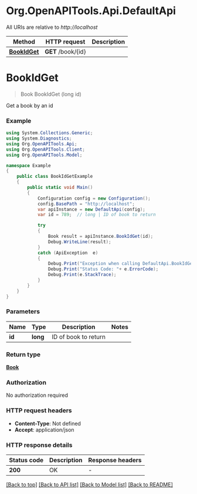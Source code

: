 # Org.OpenAPITools.Api.DefaultApi

All URIs are relative to *http://localhost*

Method | HTTP request | Description
------------- | ------------- | -------------
[**BookIdGet**](DefaultApi.md#bookidget) | **GET** /book/{id} | 


<a name="bookidget"></a>
# **BookIdGet**
> Book BookIdGet (long id)



Get a book by an id

### Example
```csharp
using System.Collections.Generic;
using System.Diagnostics;
using Org.OpenAPITools.Api;
using Org.OpenAPITools.Client;
using Org.OpenAPITools.Model;

namespace Example
{
    public class BookIdGetExample
    {
        public static void Main()
        {
            Configuration config = new Configuration();
            config.BasePath = "http://localhost";
            var apiInstance = new DefaultApi(config);
            var id = 789;  // long | ID of book to return

            try
            {
                Book result = apiInstance.BookIdGet(id);
                Debug.WriteLine(result);
            }
            catch (ApiException  e)
            {
                Debug.Print("Exception when calling DefaultApi.BookIdGet: " + e.Message );
                Debug.Print("Status Code: "+ e.ErrorCode);
                Debug.Print(e.StackTrace);
            }
        }
    }
}
```

### Parameters

Name | Type | Description  | Notes
------------- | ------------- | ------------- | -------------
 **id** | **long**| ID of book to return | 

### Return type

[**Book**](Book.md)

### Authorization

No authorization required

### HTTP request headers

 - **Content-Type**: Not defined
 - **Accept**: application/json

### HTTP response details
| Status code | Description | Response headers |
|-------------|-------------|------------------|
| **200** | OK |  -  |

[[Back to top]](#) [[Back to API list]](../README.md#documentation-for-api-endpoints) [[Back to Model list]](../README.md#documentation-for-models) [[Back to README]](../README.md)


